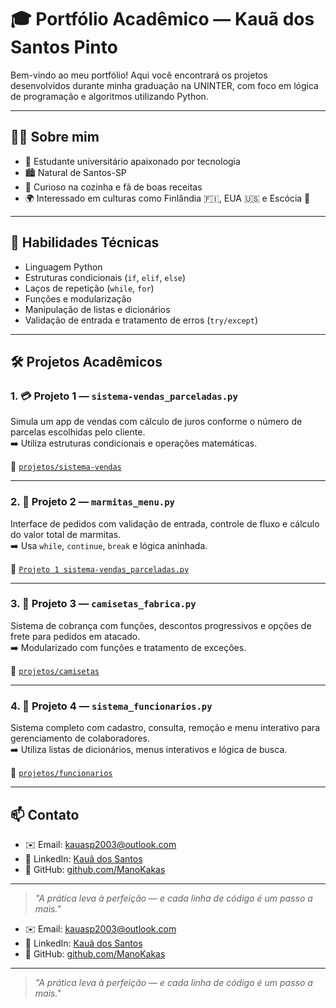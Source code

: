 # 🎓 Portfólio Acadêmico — Kauã dos Santos Pinto

Bem-vindo ao meu portfólio! Aqui você encontrará os projetos desenvolvidos durante minha graduação na UNINTER, com foco em lógica de programação e algoritmos utilizando Python.

---

## 👨‍💻 Sobre mim

- 🧠 Estudante universitário apaixonado por tecnologia  
- 🏙️ Natural de Santos-SP  
- 🍳 Curioso na cozinha e fã de boas receitas  
- 🌍 Interessado em culturas como Finlândia 🇫🇮, EUA 🇺🇸 e Escócia 🏴  

---

## 🧠 Habilidades Técnicas

- Linguagem Python  
- Estruturas condicionais (`if`, `elif`, `else`)  
- Laços de repetição (`while`, `for`)  
- Funções e modularização  
- Manipulação de listas e dicionários  
- Validação de entrada e tratamento de erros (`try/except`)  

---

## 🛠️ Projetos Acadêmicos

### 1. 💳 Projeto 1 — `sistema-vendas_parceladas.py`  
Simula um app de vendas com cálculo de juros conforme o número de parcelas escolhidas pelo cliente.  
➡️ Utiliza estruturas condicionais e operações matemáticas.

📁 [`projetos/sistema-vendas`](projetos/sistema-vendas)

---

### 2. 🍱 Projeto 2 — `marmitas_menu.py`  
Interface de pedidos com validação de entrada, controle de fluxo e cálculo do valor total de marmitas.  
➡️ Usa `while`, `continue`, `break` e lógica aninhada.

📁 [`Projeto 1 sistema-vendas_parceladas.py`](projetos/marmitas)

---

### 3. 👕 Projeto 3 — `camisetas_fabrica.py`  
Sistema de cobrança com funções, descontos progressivos e opções de frete para pedidos em atacado.  
➡️ Modularizado com funções e tratamento de exceções.

📁 [`projetos/camisetas`](projetos/camisetas)

---

### 4. 🧾 Projeto 4 — `sistema_funcionarios.py`  
Sistema completo com cadastro, consulta, remoção e menu interativo para gerenciamento de colaboradores.  
➡️ Utiliza listas de dicionários, menus interativos e lógica de busca.

📁 [`projetos/funcionarios`](projetos/funcionarios)

---

## 📫 Contato

- ✉️ Email: kauasp2003@outlook.com  
- 🔗 LinkedIn: [Kauã dos Santos](https://www.linkedin.com/in/kauã-dos-santos-82a770265)  
- 🐙 GitHub: [github.com/ManoKakas](https://github.com/ManoKakas)

---

> _"A prática leva à perfeição — e cada linha de código é um passo a mais."_


- ✉️ Email: kauasp2003@outlook.com  
- 🔗 LinkedIn: [Kauã dos Santos](https://www.linkedin.com/in/kauã-dos-santos-82a770265)  
- 🐙 GitHub: [github.com/ManoKakas](https://github.com/ManoKakas)

---

> _"A prática leva à perfeição — e cada linha de código é um passo a mais."_
